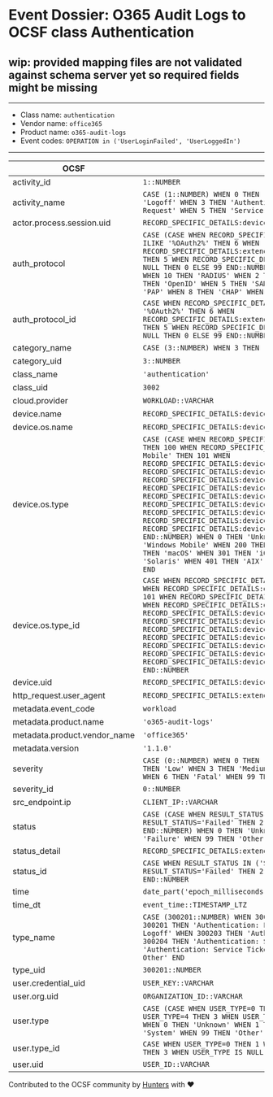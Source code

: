 # Event Dossier: O365 Audit Logs to OCSF class Authentication

## wip: provided mapping files are not validated against schema server yet so required fields might be missing
---
* Class name: `authentication`
* Vendor name: `office365`
* Product name: `o365-audit-logs`
* Event codes: `OPERATION in ('UserLoginFailed', 'UserLoggedIn')`
---

| OCSF | RAW |
| --- | --- |
| activity_id | ```1::NUMBER``` |
| activity_name | ```CASE (1::NUMBER) WHEN 0 THEN 'Unknown' WHEN 1 THEN 'Logon' WHEN 2 THEN 'Logoff' WHEN 3 THEN 'Authentication Ticket' WHEN 4 THEN 'Service Ticket Request' WHEN 5 THEN 'Service Ticket Renew' WHEN 99 THEN 'Other' END``` |
| actor.process.session.uid | ```RECORD_SPECIFIC_DETAILS:device_properties:session_id::VARCHAR``` |
| auth_protocol | ```CASE (CASE WHEN RECORD_SPECIFIC_DETAILS:extended_properties:request_type ILIKE '%OAuth2%' THEN 6 WHEN RECORD_SPECIFIC_DETAILS:extended_properties:request_type ILIKE '%Saml%' THEN 5 WHEN RECORD_SPECIFIC_DETAILS:extended_properties:request_type IS NULL THEN 0 ELSE 99 END::NUMBER) WHEN 0 THEN 'Unknown' WHEN 1 THEN 'NTLM' WHEN 10 THEN 'RADIUS' WHEN 2 THEN 'Kerberos' WHEN 3 THEN 'Digest' WHEN 4 THEN 'OpenID' WHEN 5 THEN 'SAML' WHEN 6 THEN 'OAUTH 2.0' WHEN 7 THEN 'PAP' WHEN 8 THEN 'CHAP' WHEN 9 THEN 'EAP' WHEN 99 THEN 'Other' END``` |
| auth_protocol_id | ```CASE WHEN RECORD_SPECIFIC_DETAILS:extended_properties:request_type ILIKE '%OAuth2%' THEN 6 WHEN RECORD_SPECIFIC_DETAILS:extended_properties:request_type ILIKE '%Saml%' THEN 5 WHEN RECORD_SPECIFIC_DETAILS:extended_properties:request_type IS NULL THEN 0 ELSE 99 END::NUMBER``` |
| category_name | ```CASE (3::NUMBER) WHEN 3 THEN 'Identity & Access Management' END``` |
| category_uid | ```3::NUMBER``` |
| class_name | ```'authentication'``` |
| class_uid | ```3002``` |
| cloud.provider | ```WORKLOAD::VARCHAR``` |
| device.name | ```RECORD_SPECIFIC_DETAILS:device_properties:display_name::VARCHAR``` |
| device.os.name | ```RECORD_SPECIFIC_DETAILS:device_properties:os::VARCHAR``` |
| device.os.type | ```CASE (CASE WHEN RECORD_SPECIFIC_DETAILS:device_properties:os='Windows' THEN 100 WHEN RECORD_SPECIFIC_DETAILS:device_properties:os='Windows Mobile' THEN 101 WHEN RECORD_SPECIFIC_DETAILS:device_properties:os='Linux' THEN 200 WHEN RECORD_SPECIFIC_DETAILS:device_properties:os='Android' THEN 201 WHEN RECORD_SPECIFIC_DETAILS:device_properties:os='macOS' THEN 300 WHEN RECORD_SPECIFIC_DETAILS:device_properties:os='iOS' THEN 301 WHEN RECORD_SPECIFIC_DETAILS:device_properties:os='iPadOS' THEN 302 WHEN RECORD_SPECIFIC_DETAILS:device_properties:os='Solaris' THEN 400 WHEN RECORD_SPECIFIC_DETAILS:device_properties:os='AIX' THEN 401 WHEN RECORD_SPECIFIC_DETAILS:device_properties:os='HP-UX' THEN 402 WHEN RECORD_SPECIFIC_DETAILS:device_properties:os IS NULL THEN 0 ELSE 99 END::NUMBER) WHEN 0 THEN 'Unknown' WHEN 100 THEN 'Windows' WHEN 101 THEN 'Windows Mobile' WHEN 200 THEN 'Linux' WHEN 201 THEN 'Android' WHEN 300 THEN 'macOS' WHEN 301 THEN 'iOS' WHEN 302 THEN 'iPadOS' WHEN 400 THEN 'Solaris' WHEN 401 THEN 'AIX' WHEN 402 THEN 'HP-UX' WHEN 99 THEN 'Other' END``` |
| device.os.type_id | ```CASE WHEN RECORD_SPECIFIC_DETAILS:device_properties:os='Windows' THEN 100 WHEN RECORD_SPECIFIC_DETAILS:device_properties:os='Windows Mobile' THEN 101 WHEN RECORD_SPECIFIC_DETAILS:device_properties:os='Linux' THEN 200 WHEN RECORD_SPECIFIC_DETAILS:device_properties:os='Android' THEN 201 WHEN RECORD_SPECIFIC_DETAILS:device_properties:os='macOS' THEN 300 WHEN RECORD_SPECIFIC_DETAILS:device_properties:os='iOS' THEN 301 WHEN RECORD_SPECIFIC_DETAILS:device_properties:os='iPadOS' THEN 302 WHEN RECORD_SPECIFIC_DETAILS:device_properties:os='Solaris' THEN 400 WHEN RECORD_SPECIFIC_DETAILS:device_properties:os='AIX' THEN 401 WHEN RECORD_SPECIFIC_DETAILS:device_properties:os='HP-UX' THEN 402 WHEN RECORD_SPECIFIC_DETAILS:device_properties:os IS NULL THEN 0 ELSE 99 END::NUMBER``` |
| device.uid | ```RECORD_SPECIFIC_DETAILS:device_properties:id::VARCHAR``` |
| http_request.user_agent | ```RECORD_SPECIFIC_DETAILS:extended_properties:user_agent::VARCHAR``` |
| metadata.event_code | ```workload``` |
| metadata.product.name | ```'o365-audit-logs'``` |
| metadata.product.vendor_name | ```'office365'``` |
| metadata.version | ```'1.1.0'``` |
| severity | ```CASE (0::NUMBER) WHEN 0 THEN 'Unknown' WHEN 1 THEN 'Informational' WHEN 2 THEN 'Low' WHEN 3 THEN 'Medium' WHEN 4 THEN 'High' WHEN 5 THEN 'Critical' WHEN 6 THEN 'Fatal' WHEN 99 THEN 'Other' END``` |
| severity_id | ```0::NUMBER``` |
| src_endpoint.ip | ```CLIENT_IP::VARCHAR``` |
| status | ```CASE (CASE WHEN RESULT_STATUS IN ('Success', 'Succeeded') THEN 1 WHEN RESULT_STATUS='Failed' THEN 2 WHEN RESULT_STATUS IS NULL THEN 0 ELSE 99 END::NUMBER) WHEN 0 THEN 'Unknown' WHEN 1 THEN 'Success' WHEN 2 THEN 'Failure' WHEN 99 THEN 'Other' END``` |
| status_detail | ```RECORD_SPECIFIC_DETAILS:extended_properties:result_status_detail::VARCHAR``` |
| status_id | ```CASE WHEN RESULT_STATUS IN ('Success', 'Succeeded') THEN 1 WHEN RESULT_STATUS='Failed' THEN 2 WHEN RESULT_STATUS IS NULL THEN 0 ELSE 99 END::NUMBER``` |
| time | ```date_part('epoch_milliseconds', event_time::TIMESTAMP_LTZ)``` |
| time_dt | ```event_time::TIMESTAMP_LTZ``` |
| type_name | ```CASE (300201::NUMBER) WHEN 300200 THEN 'Authentication: Unknown' WHEN 300201 THEN 'Authentication: Logon' WHEN 300202 THEN 'Authentication: Logoff' WHEN 300203 THEN 'Authentication: Authentication Ticket' WHEN 300204 THEN 'Authentication: Service Ticket Request' WHEN 300205 THEN 'Authentication: Service Ticket Renew' WHEN 300299 THEN 'Authentication: Other' END``` |
| type_uid | ```300201::NUMBER``` |
| user.credential_uid | ```USER_KEY::VARCHAR``` |
| user.org.uid | ```ORGANIZATION_ID::VARCHAR``` |
| user.type | ```CASE (CASE WHEN USER_TYPE=0 THEN 1 WHEN USER_TYPE=2 THEN 2 WHEN USER_TYPE=4 THEN 3 WHEN USER_TYPE IS NULL THEN 0 ELSE 99 END::NUMBER) WHEN 0 THEN 'Unknown' WHEN 1 THEN 'User' WHEN 2 THEN 'Admin' WHEN 3 THEN 'System' WHEN 99 THEN 'Other' END``` |
| user.type_id | ```CASE WHEN USER_TYPE=0 THEN 1 WHEN USER_TYPE=2 THEN 2 WHEN USER_TYPE=4 THEN 3 WHEN USER_TYPE IS NULL THEN 0 ELSE 99 END::NUMBER``` |
| user.uid | ```USER_ID::VARCHAR``` |

Contributed to the OCSF community by [Hunters](https://www.hunters.security/) with ❤
